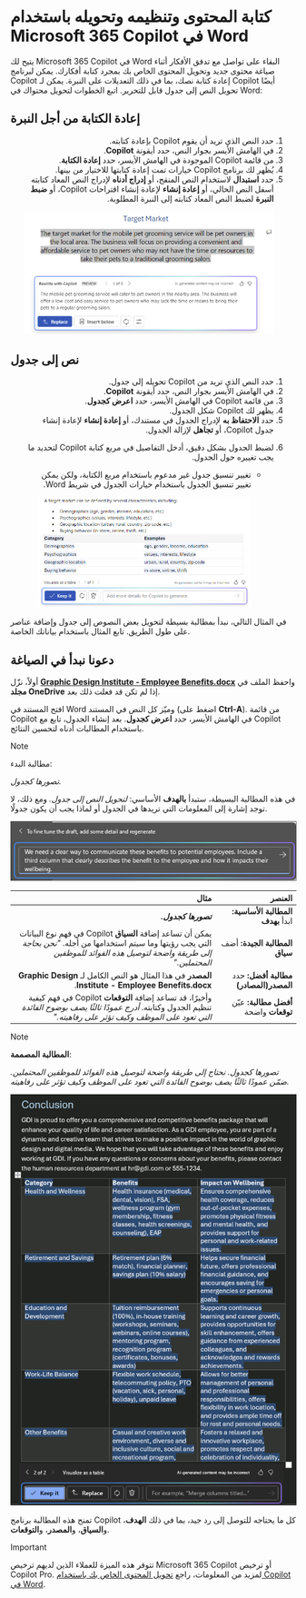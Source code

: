 # كتابة المحتوى وتنظيمه وتحويله باستخدام Microsoft 365 Copilot في Word

يتيح لك Microsoft 365 Copilot في Word البقاء على تواصل مع تدفق الأفكار أثناء صياغة محتوى جديد وتحويل المحتوى الخاص بك بمجرد كتابة أفكارك. يمكن لبرنامج Copilot إعادة كتابة نصك، بما في ذلك التعديلات على النبرة. يمكن لـ Copilot أيضًا تحويل النص إلى جدول قابل للتحرير. اتبع الخطوات لتحويل محتواك في Word:

## إعادة الكتابة من أجل النبرة

<ol dir='rtl'>
    <li>حدد النص الذي تريد أن يقوم Copilot بإعادة كتابته.</li>
    <li>في الهامش الأيسر بجوار النص، حدد أيقونة <b>Copilot</b>.</li>
    <li>من قائمة Copilot الموجودة في الهامش الأيسر، حدد <b>إعادة الكتابة</b>.</li>
    <li>يُظهر لك برنامج Copilot خيارات تمت إعادة كتابتها للاختيار من بينها.</li>
    <li>حدد <b>استبدال</b> لاستخدام النص المنقح، أو <b>إدراج أدناه</b> لإدراج النص المعاد كتابته أسفل النص الحالي، أو <b>إعادة إنشاء</b> لإعادة إنشاء اقتراحات Copilot، أو <b>ضبط النبرة</b> لضبط النص المعاد كتابته إلى النبرة المطلوبة.</li>
    <p dir="rtl"><a href="https://github.com/MicrosoftLearning/MS-4005-Craft-effective-prompts-for-Microsoft-Copilot-for-Microsoft-365.ar-sa/blob/main/Instructions/Labs/media/edit_copilot-rewrite-word.png"><img src="https://github.com/MicrosoftLearning/MS-4005-Craft-effective-prompts-for-Microsoft-Copilot-for-Microsoft-365.ar-sa/blob/main/Instructions/Labs/media/edit_copilot-rewrite-word.png" alt="لقطة شاشة لبرنامج Copilot في Word مع اقتراحات وخيارات إعادة كتابة النص."> </a></p>
</ol>


## نص إلى جدول

<ol dir='rtl'>
    <li>حدد النص الذي تريد من Copilot تحويله إلى جدول.</li>
    <li>في الهامش الأيسر بجوار النص، حدد أيقونة <b>Copilot</b>.</li>
    <li>من قائمة Copilot في الهامش الأيسر، حدد <b>اعرض كجدول</b>.</li>
    <li>يظهر لك Copilot شكل الجدول.</li>
    <li>حدد <b>الاحتفاظ به</b> لإدراج الجدول في مستندك، أو <b>إعادة إنشاء</b> لإعادة إنشاء جدول Copilot، أو <b>تجاهل</b> لإزالة الجدول.</li>
    <li>
        <p>لضبط الجدول بشكل دقيق، أدخل التفاصيل في مربع كتابة Copilot لتحديد ما يجب تغييره حول الجدول.</p>
        <ul>
            <li>تغيير تنسيق جدول غير مدعوم باستخدام مربع الكتابة، ولكن يمكن تغيير تنسيق الجدول باستخدام خيارات الجدول في شريط Word.</li>
            <p dir="rtl"><a href="https://github.com/MicrosoftLearning/MS-4005-Craft-effective-prompts-for-Microsoft-Copilot-for-Microsoft-365.ar-sa/blob/main/Instructions/Labs/media/edit_copilot-visualize-table-word.png"><img src="https://github.com/MicrosoftLearning/MS-4005-Craft-effective-prompts-for-Microsoft-Copilot-for-Microsoft-365.ar-sa/blob/main/Instructions/Labs/media/edit_copilot-visualize-table-word.png" alt="لقطة شاشة لبرنامج Copilot في Word تُظهر إمكانية تحويل النص إلى جدول."> </a></p>
        </ul>
    </li>
</ol>

في المثال التالي، نبدأ بمطالبة بسيطة لتحويل بعض النصوص إلى جدول وإضافة عناصر على طول الطريق. تابع المثال باستخدام بياناتك الخاصة.

## دعونا نبدأ في الصياغة

أولاً، نزّل <b><a href="https://go.microsoft.com/fwlink/?linkid=2268825">Graphic Design Institute - Employee Benefits.docx</a></b> واحفظ الملف في <b>مجلد OneDrive</b> إذا لم تكن قد فعلت ذلك بعد.

افتح المستند في Word وميّز كل النص في المستند (اضغط على <b>Ctrl-A</b>). من قائمة Copilot في الهامش الأيسر، حدد <b>اعرض كجدول</b>. بعد إنشاء الجدول، تابع مع Copilot باستخدام المطالبات أدناه لتحسين النتائج.

> [!NOTE]
> مطالبة البدء:
>
> _تصورها كجدول._

في هذه المطالبة البسيطة، ستبدأ <b>بالهدف</b> الأساسي: _لتحويل النص إلى جدول._ ومع ذلك، لا توجد إشارة إلى المعلومات التي تريدها في الجدول أو لماذا يجب أن يكون جدولًا.

<p dir="rtl"><a href="https://github.com/MicrosoftLearning/MS-4005-Craft-effective-prompts-for-Microsoft-Copilot-for-Microsoft-365.ar-sa/blob/main/Instructions/Labs/media/edit_copilot-visualize-table-word-example.png"><img src="https://github.com/MicrosoftLearning/MS-4005-Craft-effective-prompts-for-Microsoft-Copilot-for-Microsoft-365.ar-sa/blob/main/Instructions/Labs/media/edit_copilot-visualize-table-word-example.png" alt="لقطة شاشة لبرنامج Copilot في Word أثناء عمله على تحويل النص إلى جدول."> </a></p>


<markdown-accessiblity-table data-catalyst=""><div dir="rtl"><table>
<thead>
<tr>
<th align="right">العنصر</th>
<th align="right">مثال</th>
</tr>
</thead>
<tbody>
<tr>
<td align="right"><b>المطالبة الأساسية:</b> ابدأ <b>بهدف</b></td>
<td align="right"><b><em>تصورها كجدول.</em></b></td>
</tr>
<tr>
<td align="right"><b>المطالبة الجيدة:</b> أضف <b>سياق</b></td>
<td align="right">يمكن أن تساعد إضافة <b>السياق</b> Copilot في فهم نوع البيانات التي يجب رؤيتها وما سيتم استخدامها من أجله. <em>"نحن بحاجة إلى طريقة واضحة لتوصيل هذه الفوائد للموظفين المحتملين."</em></td>
</tr>
<tr>
<td align="right"><b>مطالبة أفضل:</b> حدد <b>المصدر(المصادر)</b></td>
<td align="right"><b>المصدر</b> في هذا المثال هو النص الكامل لـ <b>Graphic Design Institute - Employee Benefits.docx</b>.</td>
</tr>
<tr>
<td align="right"><b>أفضل مطالبة:</b> عيّن <b>توقعات</b> واضحة</td>
<td align="right">وأخيرًا، قد تساعد إضافة <b>التوقعات</b> Copilot في فهم كيفية تنظيم الجدول وكتابته. <em>أدرج عمودًا ثالثًا يصف بوضوح الفائدة التي تعود على الموظف وكيف تؤثر على رفاهيته."</em></td>
</tr>
</tbody>
</table></div></markdown-accessiblity-table>

> [!NOTE]
> <b>المطالبة المصممة</b>:
>
> _تصورها كجدول. نحتاج إلى طريقة واضحة لتوصيل هذه الفوائد للموظفين المحتملين. ضمّن عمودًا ثالثًا يصف بوضوح الفائدة التي تعود على الموظف وكيف تؤثر على رفاهيته._

<p dir="rtl"><a href="https://github.com/MicrosoftLearning/MS-4005-Craft-effective-prompts-for-Microsoft-Copilot-for-Microsoft-365.ar-sa/blob/main/Instructions/Labs/media/edit_copilot-visualize-table-word-results.png"><img src="https://github.com/MicrosoftLearning/MS-4005-Craft-effective-prompts-for-Microsoft-Copilot-for-Microsoft-365.ar-sa/blob/main/Instructions/Labs/media/edit_copilot-visualize-table-word-results.png" alt="التقط لقطة شاشة لنتائج المطالبة المصممة مسبقًا مقابل مستند العينة باستخدام Copilot في Word."> </a></p>

تمنح هذه المطالبة برنامج Copilot كل ما يحتاجه للتوصل إلى رد جيد، بما في ذلك <b>الهدف</b>، و<b>السياق</b>، و<b>المصدر</b>، و<b>التوقعات</b>.

> [!IMPORTANT]
> تتوفر هذه الميزة للعملاء الذين لديهم ترخيص Microsoft 365 Copilot أو ترخيص Copilot Pro. لمزيد من المعلومات، راجع [تحويل المحتوى الخاص بك باستخدام Copilot في Word](https://support.microsoft.com/office/transform-your-content-with-copilot-in-word-923d9763-f896-4da7-8a3f-5b12c3bfc475).
